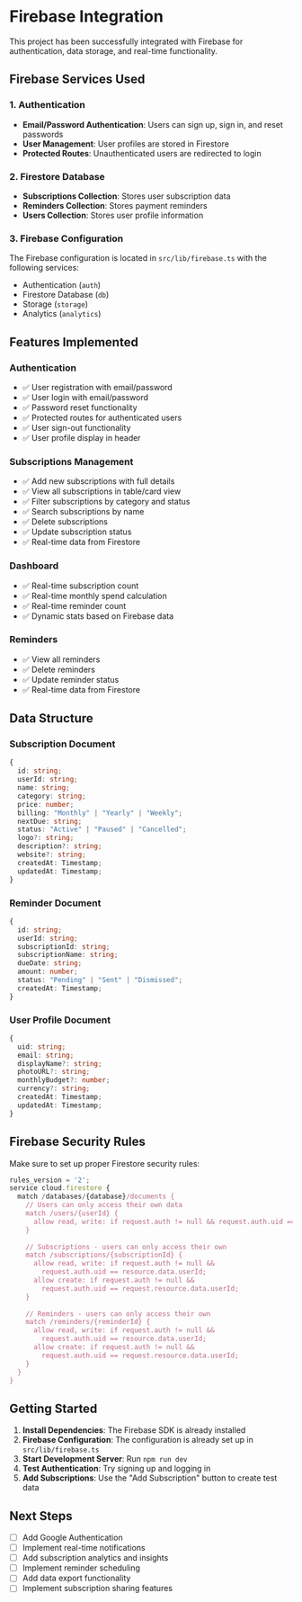 # Firebase Integration

This project has been successfully integrated with Firebase for authentication, data storage, and real-time functionality.

## Firebase Services Used

### 1. Authentication
- **Email/Password Authentication**: Users can sign up, sign in, and reset passwords
- **User Management**: User profiles are stored in Firestore
- **Protected Routes**: Unauthenticated users are redirected to login

### 2. Firestore Database
- **Subscriptions Collection**: Stores user subscription data
- **Reminders Collection**: Stores payment reminders
- **Users Collection**: Stores user profile information

### 3. Firebase Configuration
The Firebase configuration is located in `src/lib/firebase.ts` with the following services:
- Authentication (`auth`)
- Firestore Database (`db`)
- Storage (`storage`)
- Analytics (`analytics`)

## Features Implemented

### Authentication
- ✅ User registration with email/password
- ✅ User login with email/password
- ✅ Password reset functionality
- ✅ Protected routes for authenticated users
- ✅ User sign-out functionality
- ✅ User profile display in header

### Subscriptions Management
- ✅ Add new subscriptions with full details
- ✅ View all subscriptions in table/card view
- ✅ Filter subscriptions by category and status
- ✅ Search subscriptions by name
- ✅ Delete subscriptions
- ✅ Update subscription status
- ✅ Real-time data from Firestore

### Dashboard
- ✅ Real-time subscription count
- ✅ Real-time monthly spend calculation
- ✅ Real-time reminder count
- ✅ Dynamic stats based on Firebase data

### Reminders
- ✅ View all reminders
- ✅ Delete reminders
- ✅ Update reminder status
- ✅ Real-time data from Firestore

## Data Structure

### Subscription Document
```typescript
{
  id: string;
  userId: string;
  name: string;
  category: string;
  price: number;
  billing: "Monthly" | "Yearly" | "Weekly";
  nextDue: string;
  status: "Active" | "Paused" | "Cancelled";
  logo?: string;
  description?: string;
  website?: string;
  createdAt: Timestamp;
  updatedAt: Timestamp;
}
```

### Reminder Document
```typescript
{
  id: string;
  userId: string;
  subscriptionId: string;
  subscriptionName: string;
  dueDate: string;
  amount: number;
  status: "Pending" | "Sent" | "Dismissed";
  createdAt: Timestamp;
}
```

### User Profile Document
```typescript
{
  uid: string;
  email: string;
  displayName?: string;
  photoURL?: string;
  monthlyBudget?: number;
  currency?: string;
  createdAt: Timestamp;
  updatedAt: Timestamp;
}
```

## Firebase Security Rules

Make sure to set up proper Firestore security rules:

```javascript
rules_version = '2';
service cloud.firestore {
  match /databases/{database}/documents {
    // Users can only access their own data
    match /users/{userId} {
      allow read, write: if request.auth != null && request.auth.uid == userId;
    }
    
    // Subscriptions - users can only access their own
    match /subscriptions/{subscriptionId} {
      allow read, write: if request.auth != null && 
        request.auth.uid == resource.data.userId;
      allow create: if request.auth != null && 
        request.auth.uid == request.resource.data.userId;
    }
    
    // Reminders - users can only access their own
    match /reminders/{reminderId} {
      allow read, write: if request.auth != null && 
        request.auth.uid == resource.data.userId;
      allow create: if request.auth != null && 
        request.auth.uid == request.resource.data.userId;
    }
  }
}
```

## Getting Started

1. **Install Dependencies**: The Firebase SDK is already installed
2. **Firebase Configuration**: The configuration is already set up in `src/lib/firebase.ts`
3. **Start Development Server**: Run `npm run dev`
4. **Test Authentication**: Try signing up and logging in
5. **Add Subscriptions**: Use the "Add Subscription" button to create test data

## Next Steps

- [ ] Add Google Authentication
- [ ] Implement real-time notifications
- [ ] Add subscription analytics and insights
- [ ] Implement reminder scheduling
- [ ] Add data export functionality
- [ ] Implement subscription sharing features 